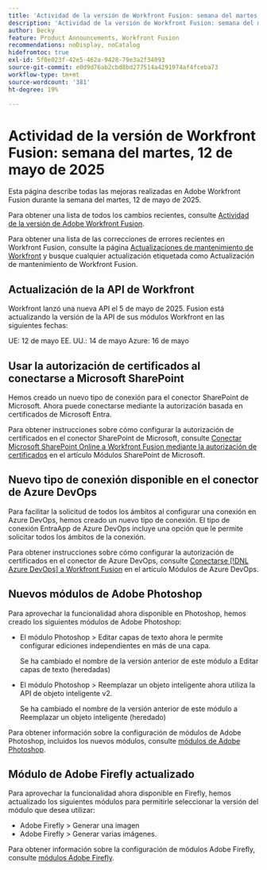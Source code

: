 ```yaml
---
title: 'Actividad de la versión de Workfront Fusion: semana del martes, 12 de mayo de 2025'
description: 'Actividad de la versión de Workfront Fusion: semana del martes, 12 de mayo de 2025'
author: Becky
feature: Product Announcements, Workfront Fusion
recommendations: noDisplay, noCatalog
hidefromtoc: true
exl-id: 5f0e023f-42e5-462a-9428-79e3a2f34093
source-git-commit: e0d9d76ab2cbd8bd277514a4291974af4fceba73
workflow-type: tm+mt
source-wordcount: '381'
ht-degree: 19%

---
```


# Actividad de la versión de Workfront Fusion: semana del martes, 12 de mayo de 2025

Esta página describe todas las mejoras realizadas en Adobe Workfront Fusion durante la semana del martes, 12 de mayo de 2025.

Para obtener una lista de todos los cambios recientes, consulte [Actividad de la versión de Adobe Workfront Fusion](/help/workfront-fusion/fusion-product-releases/fusion-release-activity.md).

Para obtener una lista de las correcciones de errores recientes en Workfront Fusion, consulte la página [Actualizaciones de mantenimiento de Workfront](https://experienceleague.adobe.com/en/docs/workfront-known-issues/releases/current-updates) y busque cualquier actualización etiquetada como Actualización de mantenimiento de Workfront Fusion.

## Actualización de la API de Workfront

Workfront lanzó una nueva API el 5 de mayo de 2025. Fusion está actualizando la versión de la API de sus módulos Workfront en las siguientes fechas:

UE: 12 de mayo
EE. UU.: 14 de mayo
Azure: 16 de mayo

## Usar la autorización de certificados al conectarse a Microsoft SharePoint

Hemos creado un nuevo tipo de conexión para el conector SharePoint de Microsoft. Ahora puede conectarse mediante la autorización basada en certificados de Microsoft Entra.

Para obtener instrucciones sobre cómo configurar la autorización de certificados en el conector SharePoint de Microsoft, consulte [Conectar Microsoft SharePoint Online a Workfront Fusion mediante la autorización de certificados](/help/workfront-fusion/references/apps-and-modules/third-party-connectors/sharepoint-modules.md#connect-microsoft-sharepoint-online-to-workfront-fusion-using-certificate-authorization) en el artículo Módulos SharePoint de Microsoft.

## Nuevo tipo de conexión disponible en el conector de Azure DevOps

Para facilitar la solicitud de todos los ámbitos al configurar una conexión en Azure DevOps, hemos creado un nuevo tipo de conexión. El tipo de conexión EntraApp de Azure DevOps incluye una opción que le permite solicitar todos los ámbitos de la conexión.

Para obtener instrucciones sobre cómo configurar la autorización de certificados en el conector de Azure DevOps, consulte [Conectarse [!DNL Azure DevOps] a Workfront Fusion](/help/workfront-fusion/references/apps-and-modules/third-party-connectors/azure-dev-ops.md#connect-azure-devops-to-workfront-fusion) en el artículo Módulos de Azure DevOps.

## Nuevos módulos de Adobe Photoshop

Para aprovechar la funcionalidad ahora disponible en Photoshop, hemos creado los siguientes módulos de Adobe Photoshop:

* El módulo Photoshop > Editar capas de texto ahora le permite configurar ediciones independientes en más de una capa.

  Se ha cambiado el nombre de la versión anterior de este módulo a Editar capas de texto (heredadas)
* El módulo Photoshop > Reemplazar un objeto inteligente ahora utiliza la API de objeto inteligente v2.

  Se ha cambiado el nombre de la versión anterior de este módulo a Reemplazar un objeto inteligente (heredado)

Para obtener información sobre la configuración de módulos de Adobe Photoshop, incluidos los nuevos módulos, consulte [módulos de Adobe Photoshop](/help/workfront-fusion/references/apps-and-modules/adobe-connectors/adobe-photoshop-modules.md).

## Módulo de Adobe Firefly actualizado

Para aprovechar la funcionalidad ahora disponible en Firefly, hemos actualizado los siguientes módulos para permitirle seleccionar la versión del módulo que desea utilizar:

* Adobe Firefly > Generar una imagen
* Adobe Firefly > Generar varias imágenes.

Para obtener información sobre la configuración de módulos Adobe Firefly, consulte [módulos Adobe Firefly](/help/workfront-fusion/references/apps-and-modules/adobe-connectors/adobe-firefly-modules.md).
